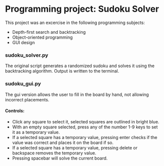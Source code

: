 # Programming project: Sudoku Solver

This project was an excercise in the following programming subjects:
- Depth-first search and backtracking
- Object-oriented programming
- GUI design

### sudoku_solver.py
The original script generates a randomized sudoku and solves it using the backtracking algorithm.
Output is written to the terminal.

### sudoku_gui.py

The gui version allows the user to fill in the board by hand, not allowing incorrect placements.

#### Controls:
- Click any square to select it, selected squares are outlined in bright blue.
- With an empty square selected, press any of the number 1-9 keys to set it as a temporary value.
- If a selected square has a temporary value, pressing enter checks if the value was correct and places it on the board if so.
- If a selected square has a temporary value, pressing delete or backspace removes the temporary value.
- Pressing spacebar will solve the current board.
